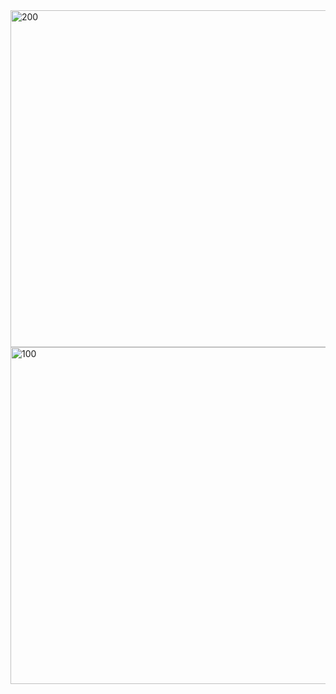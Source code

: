 <img width="950" height="539" alt="200" src="https://github.com/user-attachments/assets/288254a5-3fea-4d6e-a23f-d227d19f395d" />
<img width="949" height="539" alt="100" src="https://github.com/user-attachments/assets/0b15e007-ecc5-4023-874d-5aef12dfe6cd" />
